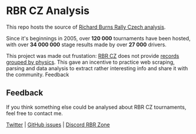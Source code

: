 # RBR CZ Analysis

This repo hosts the source of [Richard Burns Rally Czech analysis](https://suxinjke.github.io/rbrcz_analysis).

Since it's beginnings in 2005, over **120 000** tournaments have been hosted, with over **34 000 000** stage results made by over **27 000** drivers.

This project was made out frustation: [RBR CZ](https://rbr.onlineracing.cz/) does not provide [records grouped by physics](https://rbr.onlineracing.cz/index.php?act=tstats&type=1). This gave an incentive to practice web scraping, parsing and data analysis to extract rather interesting info and share it with the community.
Feedback

## Feedback

If you think something else could be analysed about RBR CZ tournaments, feel free to contact me.

[Twitter](https://twitter.com/suxinjke) | [GitHub issues](https://github.com/suXinjke/RBRCZAnalysis/issues) | [Discord RBR Zone](https://discordapp.com/invite/ATk42e8)